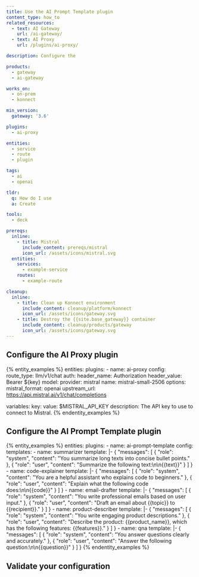 ```yaml
---
title: Use the AI Prompt Template plugin
content_type: how_to
related_resources:
  - text: AI Gateway
    url: /ai-gateway/
  - text: AI Proxy
    url: /plugins/ai-proxy/

description: Configure the

products:
  - gateway
  - ai-gateway

works_on:
  - on-prem
  - konnect

min_version:
  gateway: '3.6'

plugins:
  - ai-proxy

entities:
  - service
  - route
  - plugin

tags:
  - ai
  - openai

tldr:
  q: How do I use
  a: Create

tools:
  - deck

prereqs:
  inline:
    - title: Mistral
      include_content: prereqs/mistral
      icon_url: /assets/icons/mistral.svg
  entities:
    services:
      - example-service
    routes:
      - example-route

cleanup:
  inline:
    - title: Clean up Konnect environment
      include_content: cleanup/platform/konnect
      icon_url: /assets/icons/gateway.svg
    - title: Destroy the {{site.base_gateway}} container
      include_content: cleanup/products/gateway
      icon_url: /assets/icons/gateway.svg
---
```


## Configure the AI Proxy plugin


{% entity_examples %}
entities:
  plugins:
    - name: ai-proxy
      config:
        route_type: llm/v1/chat
        auth:
          header_name: Authorization
          header_value: Bearer ${key}
        model:
          provider: mistral
          name: mistral-small-2506
          options:
            mistral_format: openai
            upstream_url: https://api.mistral.ai/v1/chat/completions

variables:
  key:
    value: $MISTRAL_API_KEY
    description: The API key to use to connect to Mistral.
{% endentity_examples %}


## Configure the AI Prompt Template plugin


{% entity_examples %}
entities:
  plugins:
    - name: ai-prompt-template
      config:
        templates:
          - name: summarizer
            template: |-
              {
                  "messages": [
                    {
                      "role": "system",
                      "content": "You summarize long texts into concise bullet points."
                    },
                    {
                      "role": "user",
                      "content": "Summarize the following text:\n\n{{text}}"
                    }
                  ]
              }
          - name: code-explainer
            template: |-
              {
                  "messages": [
                    {
                      "role": "system",
                      "content": "You are a helpful assistant who explains code to beginners."
                    },
                    {
                      "role": "user",
                      "content": "Explain what the following code does:\n\n{{code}}"
                    }
                  ]
              }
          - name: email-drafter
            template: |-
              {
                  "messages": [
                    {
                      "role": "system",
                      "content": "You write professional emails based on user input."
                    },
                    {
                      "role": "user",
                      "content": "Draft an email about {{topic}} to {{recipient}}."
                    }
                  ]
              }
          - name: product-describer
            template: |-
              {
                  "messages": [
                    {
                      "role": "system",
                      "content": "You write engaging product descriptions."
                    },
                    {
                      "role": "user",
                      "content": "Describe the product: {{product_name}}, which has the following features: {{features}}."
                    }
                  ]
              }
          - name: qna
            template: |-
              {
                  "messages": [
                    {
                      "role": "system",
                      "content": "You answer questions clearly and accurately."
                    },
                    {
                      "role": "user",
                      "content": "Answer the following question:\n\n{{question}}"
                    }
                  ]
              }
{% endentity_examples %}


## Validate your configuration
